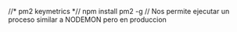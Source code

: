 //*  pm2 keymetrics *//
npm install pm2 -g
// Nos permite ejecutar un proceso similar a NODEMON pero en produccion